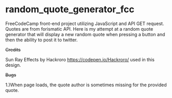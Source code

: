 # random_quote_generator_fcc

FreeCodeCamp front-end project utilizing JavaScript and API GET request. Quotes are from forismatic API. Here is my attempt at a random quote generator that will display a new random quote when pressing a button and then the ability to post it to twitter.

~~Credits~~

Sun Ray Effects by Hackroro https://codepen.io/Hackroro/ used in this design.

~~Bugs~~

1.)When page loads, the quote author is sometimes missing for the provided quote.
